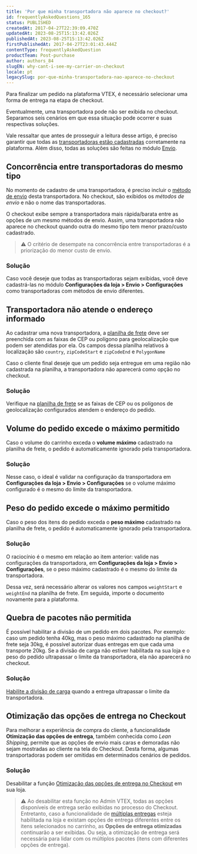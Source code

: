 ```yaml
---
title: 'Por que minha transportadora não aparece no checkout?'
id: frequentlyAskedQuestions_165
status: PUBLISHED
createdAt: 2017-04-27T22:39:09.470Z
updatedAt: 2023-08-25T15:13:42.026Z
publishedAt: 2023-08-25T15:13:42.026Z
firstPublishedAt: 2017-04-27T23:01:43.444Z
contentType: frequentlyAskedQuestion
productTeam: Post-purchase
author: authors_84
slugEN: why-cant-i-see-my-carrier-on-checkout
locale: pt
legacySlug: por-que-minha-transportadora-nao-aparece-no-checkout
---
```


Para finalizar um pedido na plataforma VTEX, é necessário selecionar uma forma de entrega na etapa de checkout.  

Eventualmente, uma transportadora pode não ser exibida no checkout. Separamos seis cenários em que essa situação pode ocorrer e suas respectivas soluções. 

Vale ressaltar que antes de prosseguir a leitura desse artigo, é preciso garantir que todas as [transportadoras estão cadastradas](https://help.vtex.com/pt/tutorial/transportadoras-na-vtex--7u9duMD5UQa2QQwukAWMcE) corretamente na plataforma. Além disso, todas as soluções são feitas no módulo [Envio](https://help.vtex.com/pt/tutorial/visao-geral-logistics--tutorials_143). 

## Concorrência entre transportadoras do mesmo tipo

No momento de cadastro de uma transportadora, é preciso incluir o [método de envio](https://help.vtex.com/pt/tutorial/como-funciona-o-tipo-de-entrega/) desta transportadora. No checkout, são exibidos os _métodos de envio_ e não o nome das transportadoras.

O checkout exibe sempre a transportadora mais rápida/barata entre as opções de um mesmo métodos de envio. Assim, uma transportadora não aparece no checkout quando outra do mesmo tipo tem menor prazo/custo cadastrado.

> ⚠️ O critério de desempate na concorrência entre transportadoras é a priorização do menor custo de envio.

### Solução

Caso você deseje que todas as transportadoras sejam exibidas, você deve cadastrá-las no módulo **Configurações da loja > Envio > Configurações** como transportadoras com métodos de envio diferentes.

## Transportadora não atende o endereço informado 

Ao cadastrar uma nova transportadora, a [planilha de frete](https://help.vtex.com/pt/tutorial/importar-planilha-de-frete) deve ser preenchida com as faixas de CEP ou polígono para geolocalização que podem ser atendidas por ela. Os campos dessa planilha relativos à localização são `country`, `zipCodeStart` e `zipCodeEnd` e `PolygonName`

Caso o cliente final deseje que um pedido seja entregue em uma região não cadastrada na planilha, a transportadora não aparecerá como opção no checkout.

### Solução

Verifique na [planilha de frete](https://help.vtex.com/pt/tutorial/importar-planilha-de-frete) se as faixas de CEP ou os polígonos de geolocalização configurados atendem o endereço do pedido. 

## Volume do pedido excede o máximo permitido

Caso o volume do carrinho exceda o __volume máximo__ cadastrado na planilha de frete, o pedido é automaticamente ignorado pela transportadora. 

### Solução

Nesse caso, o ideal é validar na configuração da transportadora em **Configurações da loja > Envio > Configurações** se o volume máximo configurado é o mesmo do limite da transportadora.  

## Peso do pedido excede o máximo permitido

Caso o peso dos itens do pedido exceda o __peso máximo__ cadastrado na planilha de frete, o pedido é automaticamente ignorado pela transportadora. 

### Solução

O raciocínio é o mesmo em relação ao item anterior: valide nas configurações da transportadora, em **Configurações da loja > Envio > Configurações**, se o peso máximo cadastrado é o mesmo do limite da transportadora.

Dessa vez, será necessário alterar os valores nos campos `weightStart` e `weightEnd` na planilha de frete. Em seguida, importe o documento novamente para a plataforma. 

## Quebra de pacotes não permitida

É possível habilitar a divisão de um pedido em dois pacotes. Por exemplo: caso um pedido tenha 40kg, mas o peso máximo cadastrado na planilha de frete seja 30kg, é possível autorizar duas entregas em que cada uma transporte 20kg. Se a divisão de carga não estiver habilitada na sua loja e o peso do pedido ultrapassar o limite da transportadora, ela não aparecerá no checkout.

### Solução

[Habilite a divisão de carga](https://help.vtex.com/pt/tutorial/como-funciona-a-divisao-de-carga--tutorials_109) quando a entrega ultrapassar o limite da transportadora. 

## Otimização das opções de entrega no Checkout

Para melhorar a experiência de compra do cliente, a funcionalidade **Otimização das opções de entrega**, também conhecida como _Lean Shipping_, permite que as opções de envio mais caras e demoradas não sejam mostradas ao cliente na tela do Checkout. Desta forma, algumas transportadoras podem ser omitidas em determinados cenários de pedidos.

### Solução

Desabilitar a função [Otimização das opções de entrega no Checkout](https://help.vtex.com/pt/tutorial/otimizacao-das-opcoes-de-entrega-no-checkout--6DeGO9eBSFWe4XkoS0SxAB) em sua loja. 

> ⚠️ Ao desabilitar esta função no Admin VTEX, todas as opções disponíveis de entrega serão exibidas no processo do Checkout. Entretanto, caso a funcionalidade de [múltiplas entregas](https://help.vtex.com/pt/tutorial/divisao-de-pedidos-e-divisao-de-entregas--jQvzA6QgSd51e2p6bthoV#) esteja habilitada na loja e existam opções de entrega diferentes entre os itens selecionados no carrinho, as **Opções de entrega otimizadas** continuarão a ser exibidas. Ou seja, a otimização de entrega será necessária para lidar com os múltiplos pacotes (itens com diferentes opções de entrega).

